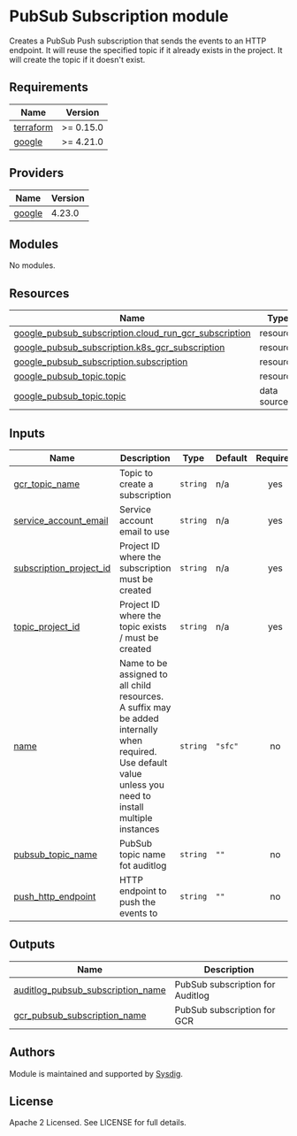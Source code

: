 # PubSub Subscription module

Creates a PubSub Push subscription that sends the events to an HTTP endpoint. It will reuse the specified topic if it
already exists in the project. It will create the topic if it doesn't exist.

<!-- BEGINNING OF PRE-COMMIT-TERRAFORM DOCS HOOK -->
## Requirements

| Name | Version |
|------|---------|
| <a name="requirement_terraform"></a> [terraform](#requirement\_terraform) | >= 0.15.0 |
| <a name="requirement_google"></a> [google](#requirement\_google) | >= 4.21.0 |

## Providers

| Name | Version |
|------|---------|
| <a name="provider_google"></a> [google](#provider\_google) | 4.23.0 |

## Modules

No modules.

## Resources

| Name | Type |
|------|------|
| [google_pubsub_subscription.cloud_run_gcr_subscription](https://registry.terraform.io/providers/hashicorp/google/latest/docs/resources/pubsub_subscription) | resource |
| [google_pubsub_subscription.k8s_gcr_subscription](https://registry.terraform.io/providers/hashicorp/google/latest/docs/resources/pubsub_subscription) | resource |
| [google_pubsub_subscription.subscription](https://registry.terraform.io/providers/hashicorp/google/latest/docs/resources/pubsub_subscription) | resource |
| [google_pubsub_topic.topic](https://registry.terraform.io/providers/hashicorp/google/latest/docs/resources/pubsub_topic) | resource |
| [google_pubsub_topic.topic](https://registry.terraform.io/providers/hashicorp/google/latest/docs/data-sources/pubsub_topic) | data source |

## Inputs

| Name | Description | Type | Default | Required |
|------|-------------|------|---------|:--------:|
| <a name="input_gcr_topic_name"></a> [gcr\_topic\_name](#input\_gcr\_topic\_name) | Topic to create a subscription | `string` | n/a | yes |
| <a name="input_service_account_email"></a> [service\_account\_email](#input\_service\_account\_email) | Service account email to use | `string` | n/a | yes |
| <a name="input_subscription_project_id"></a> [subscription\_project\_id](#input\_subscription\_project\_id) | Project ID where the subscription must be created | `string` | n/a | yes |
| <a name="input_topic_project_id"></a> [topic\_project\_id](#input\_topic\_project\_id) | Project ID where the topic exists / must be created | `string` | n/a | yes |
| <a name="input_name"></a> [name](#input\_name) | Name to be assigned to all child resources. A suffix may be added internally when required. Use default value unless you need to install multiple instances | `string` | `"sfc"` | no |
| <a name="input_pubsub_topic_name"></a> [pubsub\_topic\_name](#input\_pubsub\_topic\_name) | PubSub topic name fot auditlog | `string` | `""` | no |
| <a name="input_push_http_endpoint"></a> [push\_http\_endpoint](#input\_push\_http\_endpoint) | HTTP endpoint to push the events to | `string` | `""` | no |

## Outputs

| Name | Description |
|------|-------------|
| <a name="output_auditlog_pubsub_subscription_name"></a> [auditlog\_pubsub\_subscription\_name](#output\_auditlog\_pubsub\_subscription\_name) | PubSub subscription for Auditlog |
| <a name="output_gcr_pubsub_subscription_name"></a> [gcr\_pubsub\_subscription\_name](#output\_gcr\_pubsub\_subscription\_name) | PubSub subscription for GCR |
<!-- END OF PRE-COMMIT-TERRAFORM DOCS HOOK -->

## Authors

Module is maintained and supported by [Sysdig](https://github.com/sysdiglabs/terraform-google-secure-for-cloud).

## License

Apache 2 Licensed. See LICENSE for full details.
